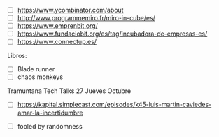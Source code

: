 - [ ] https://www.ycombinator.com/about
- [ ] http://www.programmemiro.fr/miro-in-cube/es/
- [ ] https://www.emprenbit.org/
- [ ] https://www.fundaciobit.org/es/tag/incubadora-de-empresas-es/
- [ ] https://www.connectup.es/

Libros:
- [ ] Blade runner
- [ ] chaos monkeys

Tramuntana Tech Talks 27 Jueves Octubre
- [ ] https://kapital.simplecast.com/episodes/k45-luis-martin-caviedes-amar-la-incertidumbre
- [ ] fooled by randomness

